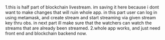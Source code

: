 1.this is half part of blockchain livestream. im saving it here because i dont want to make changes that will ruin whole app. in this part user can log in using metamask, and create stream and start streaming via given stream key thru obs. in next part ill make sure that the watchers can watch the streams that are already been streamed.
2.whole app works, and just need front end and blockchain backend now.
